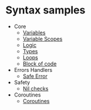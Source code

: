 # Syntax samples

* Core
    * [Variables](Variables.md)
    * [Variable Scopes](VariableScopes.md)
    * [Logic](Logic.md)
    * [Types](Types.md)
    * [Loops](Loops.md)
    * [Block of code](Block.md)
* Errors Handlers
    * [Safe Error](SafeError.md)
* Safety
    * [Nil checks](NilCheks.md)
* Coroutines
    * [Coroutines](Coroutines.md)